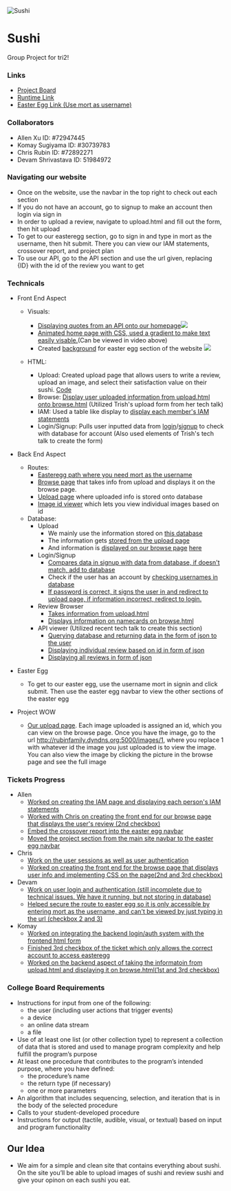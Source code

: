 ![Sushi](https://cdn.discordapp.com/attachments/784178874303905792/812833268171800596/unknown.png)
# Sushi
Group Project for tri2!
### Links
- [Project Board](https://github.com/zenxha/sushi/projects/4)
- [Runtime Link](http://rubinfamily.dyndns.org:5000/)
- [Easter Egg Link (Use mort as username)](http://rubinfamily.dyndns.org:5000/upload)

### Collaborators
- Allen Xu ID: #72947445
- Komay Sugiyama ID: #30739783
- Chris Rubin ID: #72892271
- Devam Shrivastava ID: 51984972

### Navigating our website
- Once on the website, use the navbar in the top right to check out each section
- If you do not have an account, go to signup to make an account then login via sign in
- In order to upload a review, navigate to upload.html and fill out the form, then hit upload
- To get to our easteregg section, go to sign in and type in mort as the username, then hit submit. There you can view our IAM statements, crossover report, and project plan
- To use our API, go to the API section and use the url given, replacing {ID} with the id of the review you want to get

### Technicals

- Front End Aspect
  - Visuals: 
    - [Displaying quotes from an API onto our homepage](https://github.com/zenxha/sushi/blob/cd2b15bcf0891ea65179d5313b9b589c463e3676/views.py#L31-L38)![](https://user-images.githubusercontent.com/72947445/110418753-eef78200-804c-11eb-8514-9a8a3fa2577a.gif)
    - [Animated home page with CSS, used a gradient to make text easily visable.](https://github.com/zenxha/sushi/blob/d7b689743ea916ab470de41c06ed3d0e4fa7c28f/templates/homesite/base2.html#L38-L163)(Can be viewed in video above)
    - Created [background](https://github.com/zenxha/sushi/blob/8330192e9146bac29500ffc3948b079e174d306b/templates/easteregg/base.html#L29-L34) for easter egg section of the website ![](https://user-images.githubusercontent.com/72947445/110418664-d2f3e080-804c-11eb-9fa1-32645d2bcb5d.gif)
 
  - HTML:
    - Upload: Created upload page that allows users to write a review, upload an image, and select their satisfaction value on their sushi. [Code](https://github.com/zenxha/sushi/blob/6c1feeb6993cf5d9f5edc72b877c0142d69d025a/templates/homesite/loginv2.html#L152-L174)
    - Browse: [Display user uploaded information from upload.html onto browse.html](https://github.com/zenxha/sushi/blob/6c1feeb6993cf5d9f5edc72b877c0142d69d025a/templates/homesite/browse.html#L7-L26) (Utilized Trish's upload form from her tech talk)
    - IAM: Used a table like display to [display each member's IAM statements](https://github.com/zenxha/sushi/blob/8330192e9146bac29500ffc3948b079e174d306b/templates/easteregg/IAM.html#L11-L73)
    - Login/Signup: Pulls user inputted data from [login](https://github.com/zenxha/sushi/blob/main/templates/homesite/login.html#L170-L177)/[signup](https://github.com/zenxha/sushi/blob/9a807f64d1a07963446ea947469ef677274a1975/templates/homesite/signup.html#L171-L179) to check with database for account (Also used elements of Trish's tech talk to create the form)

- Back End Aspect
  - Routes: 
    - [Easteregg path where you need mort as the username](https://github.com/zenxha/sushi/blob/358412ff2e6057e202f4d1b2e697487fca2fd6a9/views.py#L63-L71)
    - [Browse page](https://github.com/zenxha/sushi/blob/358412ff2e6057e202f4d1b2e697487fca2fd6a9/views.py#L47-L60) that takes info from upload and displays it on the browse page.
    - [Upload page](https://github.com/zenxha/sushi/blob/cec8ccd2c7b006b800a97b0e1d6f891c45f91d9d/views.py#L80-L100) where uploaded info is stored onto database
    - [Image id viewer](https://github.com/zenxha/sushi/blob/cec8ccd2c7b006b800a97b0e1d6f891c45f91d9d/views.py#L102-L108) which lets you view individual images based on id
  - Database:
    - Upload 
      - We mainly use the information stored on [this database](https://github.com/zenxha/sushi/blob/fa37260ea37930cff19fd023076c2a3ee56d5a4f/model.py#L5-L11)
      - The information gets [stored from the upload page](https://github.com/zenxha/sushi/blob/36fed625125b4679d7682e593dbc592bade06ace/views.py#L62-L82)
      - And information is [displayed on our browse page](https://github.com/zenxha/sushi/blob/36fed625125b4679d7682e593dbc592bade06ace/views.py#L47-L60) [here](https://github.com/zenxha/sushi/blob/36fed625125b4679d7682e593dbc592bade06ace/templates/homesite/browse.html#L14-L18)
    - Login/Signup 
      - [Compares data in signup with data from database, if doesn't match, add to database](https://github.com/zenxha/sushi/blob/main/views.py#L144-L157)
      - Check if the user has an account by [checking usernames in database](https://github.com/zenxha/sushi/blob/main/views.py#L116-L119)
      - [If password is correct, it signs the user in and redirect to upload page, if information incorrect, redirect to login.](https://github.com/zenxha/sushi/blob/main/views.py#L123-L128)
    - Review Browser
      - [Takes information from upload.html](https://github.com/zenxha/sushi/blob/main/views.py#L144-L157)
      - [Displays information on namecards on browse.html](https://github.com/zenxha/sushi/blob/2407689b21067ee1637b7f3c858f0db6245f6bff/templates/homesite/browse.html#L6-L18)
    - API viewer (Utilized recent tech talk to create this section)
      - [Querying database and returning data in the form of json to the user](https://github.com/zenxha/sushi/blob/52e9f3dadf6abfe50e7c9d476518afee48cf1a66/views.py#L172-L174)
      - [Displaying individual review based on id in form of json](https://github.com/zenxha/sushi/blob/52e9f3dadf6abfe50e7c9d476518afee48cf1a66/views.py#L176-L185)
      - [Displaying all reviews in form of json](https://github.com/zenxha/sushi/blob/52e9f3dadf6abfe50e7c9d476518afee48cf1a66/views.py#L190-L206)
- Easter Egg 
  - To get to our easter egg, use the username mort in signin and click submit. Then use the easter egg navbar to view the other sections of the easter egg
- Project WOW
  - [Our upload page](http://rubinfamily.dyndns.org:5000/upload). Each image uploaded is assigned an id, which you can view on the browse page. Once you have the image, go to the url http://rubinfamily.dyndns.org:5000/images/1, where you replace 1 with whatever id the image you just uploaded is to view the image. You can also view the image by clicking the picture in the browse page and see the full image


### Tickets Progress
- Allen
  - [Worked on creating the IAM page and displaying each person's IAM statements](https://github.com/zenxha/sushi/projects/4#card-54281293)
  - [Worked with Chris on creating the front end for our browse page that displays the user's review (2nd checkbox)](https://github.com/zenxha/sushi/projects/4#card-55146571)
  - [Embed the crossover report into the easter egg navbar](https://github.com/zenxha/sushi/projects/4#card-55314605)
  - [Moved the project section from the main site navbar to the easter egg navbar](https://github.com/zenxha/sushi/projects/4#card-55314635)
- Chris
  - [Work on the user sessions as well as user authentication](https://github.com/zenxha/sushi/projects/4#card-53703118)
  - [Worked on creating the front end for the browse page that displays user info and implementing CSS on the page(2nd and 3rd checkbox)](https://github.com/zenxha/sushi/projects/4#card-55146571)
- Devam
  - [Work on user login and authentication (still incomplete due to technical issues. We have it running, but not storing in database)](https://github.com/zenxha/sushi/projects/4#card-53785877)
  - [Helped secure the route to easter egg so it is only accessible by entering mort as the username, and can't be viewed by just typing in the url (checkbox 2 and 3)](https://github.com/zenxha/sushi/projects/4#card-53782464)
- Komay
  - [Worked on integrating the backend login/auth system with the frontend html form](https://github.com/zenxha/sushi/projects/4#card-54354857)
  - [Finished 3rd checkbox of the ticket which only allows the correct account to access easteregg](https://github.com/zenxha/sushi/projects/4#card-53782464)
  - [Worked on the backend aspect of taking the informatoin from upload.html and displaying it on browse.html(1st and 3rd checkbox)](https://github.com/zenxha/sushi/projects/4#card-55146571)

### College Board Requirements
- Instructions for input from one of the following:
  - the user (including user actions that trigger events)
  - a device
  - an online data stream
  - a file
- Use of at least one list (or other collection type) to represent a collection of
data that is stored and used to manage program complexity and help fulfill
the program’s purpose
- At least one procedure that contributes to the program’s intended purpose,
where you have defined:
  - the procedure’s name
  - the return type (if necessary)
  - one or more parameters
- An algorithm that includes sequencing, selection, and iteration that is in the
body of the selected procedure
- Calls to your student-developed procedure
- Instructions for output (tactile, audible, visual, or textual) based on input and
program functionality

## Our Idea
- We aim for a simple and clean site that contains everything about sushi. On the site you’ll be able to upload images of sushi and review sushi and give your opinon on each sushi you eat.

